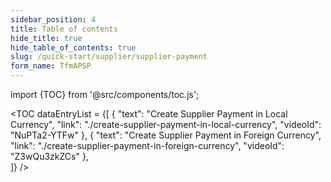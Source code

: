 ```yaml
---
sidebar_position: 4
title: Table of contents
hide_title: true
hide_table_of_contents: true 
slug: /quick-start/supplier/supplier-payment 
form_name: TfmAPSP
---
```


import {TOC} from '@src/components/toc.js';

<TOC
dataEntryList = {[
{
  "text": "Create Supplier Payment in Local Currency", 
  "link": "./create-supplier-payment-in-local-currency",
  "videoId": "NuPTa2-YTFw"
}, 
{
  "text": "Create Supplier Payment in Foreign Currency",
  "link": "./create-supplier-payment-in-foreign-currency",
  "videoId": "Z3wQu3zkZCs" 
},   
]}
/>
